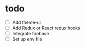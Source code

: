# todo
- [ ] Add theme-ui
- [ ] Add Redux or React redux hooks
- [ ] Integrate firebase
- [ ] Set up env file
